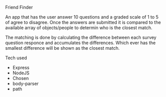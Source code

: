 Friend Finder

An app that has the user answer 10 questions and a graded scale of 1 to 5 of agree to disagree. Once the answers are submitted it is compared to the available array of objects/people to determin who is the closest match.

The matching is done by calculating the difference between each survey question responce and accumulates the differences. Which ever has the smallest difference will be shown as the closest match.

Tech used
- Express
- NodeJS
- Chosen
- body-parser
- path
